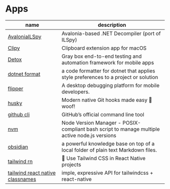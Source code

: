 # Apps

name | description
---- | ----
[AvaloniaILSpy](https://github.com/icsharpcode/AvaloniaILSpy) | Avalonia-based .NET Decompiler (port of ILSpy)
[Clipy](https://github.com/Clipy/Clipy) | Clipboard extension app for macOS
[Detox](https://github.com/wix/detox/) | Gray box end-to-end testing and automation framework for mobile apps
[dotnet format](https://github.com/dotnet/format) | a code formatter for dotnet that applies style preferences to a project or solution
[flipper](https://github.com/facebook/flipper) | A desktop debugging platform for mobile developers.
[husky](https://github.com/typicode/husky) | Modern native Git hooks made easy 🐶 woof!
[github cli](https://github.com/cli/cli) | GitHub’s official command line tool
[nvm](https://github.com/nvm-sh/nvm) | Node Version Manager - POSIX-compliant bash script to manage multiple active node.js versions
[obsidian](https://obsidian.md/) | a powerful knowledge base on top of a local folder of plain text Markdown files.
[tailwind rn](https://github.com/vadimdemedes/tailwind-rn) | 🦎 Use Tailwind CSS in React Native projects
[tailwind react native classnames](https://github.com/jaredh159/tailwind-react-native-classnames) | imple, expressive API for tailwindcss + react-native
